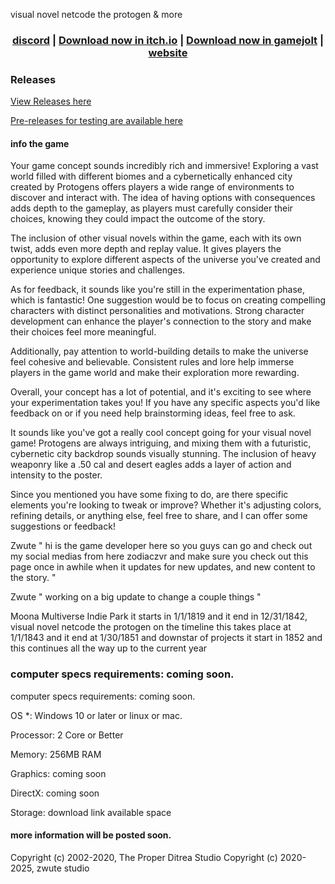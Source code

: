 visual novel netcode the protogen & more

<h3 align="center"><a href="https://discord.gg/W2eJXyvVhT">discord</a> | <a href="https://zwute-studio.itch.io/visual-novel-netcode-the-protogen-and-more">Download now in itch.io</a> | <a href="https://gamejolt.com/games/visual-novel-netcode-the-protogen-and-more/891872">Download now in gamejolt</a> | <a href="https://9d458e2d-2fa6-46c9-acfc-d25a22099350-00-3ie2zcpgqok40.spock.replit.dev/download">website</a></h3>

### Releases

[View Releases here](https://github.com/zodiaczvr/visual-novel-netcode-the-protogen-and-more/releases/)

[Pre-releases for testing are available here]()

#### info the game

Your game concept sounds incredibly rich and immersive! Exploring a vast world filled with different biomes and a cybernetically enhanced city created by Protogens offers players a wide range of environments to discover and interact with. The idea of having options with consequences adds depth to the gameplay, as players must carefully consider their choices, knowing they could impact the outcome of the story.

The inclusion of other visual novels within the game, each with its own twist, adds even more depth and replay value. It gives players the opportunity to explore different aspects of the universe you've created and experience unique stories and challenges.

As for feedback, it sounds like you're still in the experimentation phase, which is fantastic! One suggestion would be to focus on creating compelling characters with distinct personalities and motivations. Strong character development can enhance the player's connection to the story and make their choices feel more meaningful.

Additionally, pay attention to world-building details to make the universe feel cohesive and believable. Consistent rules and lore help immerse players in the game world and make their exploration more rewarding.

Overall, your concept has a lot of potential, and it's exciting to see where your experimentation takes you! If you have any specific aspects you'd like feedback on or if you need help brainstorming ideas, feel free to ask.

It sounds like you've got a really cool concept going for your visual novel game! Protogens are always intriguing, and mixing them with a futuristic, cybernetic city backdrop sounds visually stunning. The inclusion of heavy weaponry like a .50 cal and desert eagles adds a layer of action and intensity to the poster.

Since you mentioned you have some fixing to do, are there specific elements you're looking to tweak or improve? Whether it's adjusting colors, refining details, or anything else, feel free to share, and I can offer some suggestions or feedback!


Zwute " hi is the game developer here so you guys can go and check out my social medias from here zodiaczvr and make sure you check out this page once in awhile when it updates for new updates, and new content to the story. "

Zwute " working on a big update to change a couple things "

Moona Multiverse Indie Park it starts in 1/1/1819 and it end in 12/31/1842, visual novel netcode the protogen on the timeline this takes place at 1/1/1843 and it end at 1/30/1851 and downstar of projects it start in 1852 and this continues all the way up to the current year

### computer specs requirements: coming soon.

computer specs requirements: coming soon.

OS *: Windows 10 or later or linux or mac.

Processor: 2 Core or Better

Memory: 256MB RAM

Graphics: coming soon

DirectX: coming soon

Storage: download link available space

#### more information will be posted soon.

Copyright (c) 2002-2020, The Proper Ditrea Studio​
Copyright (c) 2020-2025, zwute studio 
